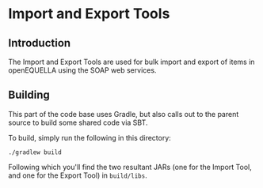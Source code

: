 # Import and Export Tools

## Introduction

The Import and Export Tools are used for bulk import and export of items in openEQUELLA using the
SOAP web services.

## Building

This part of the code base uses Gradle, but also calls out to the parent source to build some shared
code via SBT.

To build, simply run the following in this directory:

    ./gradlew build

Following which you'll find the two resultant JARs (one for the Import Tool, and one for the Export
Tool) in `build/libs`.
